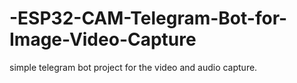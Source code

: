 # -ESP32-CAM-Telegram-Bot-for-Image-Video-Capture
simple telegram bot project for the video and audio capture.

